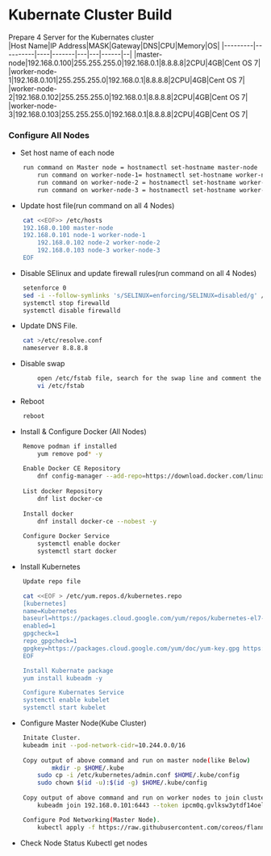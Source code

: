 # Kubernate Cluster Build

Prepare 4 Server for the Kubernates cluster  
|Host Name|IP Address|MASK|Gateway|DNS|CPU|Memory|OS|
|---------|----------|----|-------|---|---|------|--|
|master-node|192.168.0.100|255.255.255.0|192.168.0.1|8.8.8.8|2CPU|4GB|Cent OS 7|
|worker-node-1|192.168.0.101|255.255.255.0|192.168.0.1|8.8.8.8|2CPU|4GB|Cent OS 7|
|worker-node-2|192.168.0.102|255.255.255.0|192.168.0.1|8.8.8.8|2CPU|4GB|Cent OS 7|
|worker-node-3|192.168.0.103|255.255.255.0|192.168.0.1|8.8.8.8|2CPU|4GB|Cent OS 7|

### Configure All Nodes
* Set host name of each node
```sh
	run command on Master node = hostnamectl set-hostname master-node
    	run command on worker-node-1= hostnamectl set-hostname worker-node-1
    	run command on worker-node-2 = hostnamectl set-hostname worker-node-2
    	run command on worker-node-3 = hostnamectl set-hostname worker-node-3
```
* Update host file(run command on all 4 Nodes)
```sh
	cat <<EOF>> /etc/hosts
	192.168.0.100 master-node
	192.168.0.101 node-1 worker-node-1
    	192.168.0.102 node-2 worker-node-2
    	192.168.0.103 node-3 worker-node-3
	EOF
```
* Disable SElinux and update firewall rules(run command on all 4 Nodes)
```sh
	setenforce 0
	sed -i --follow-symlinks 's/SELINUX=enforcing/SELINUX=disabled/g' /etc/sysconfig/selinux
	systemctl stop firewalld
	systemctl disable firewalld
```
* Update DNS File.
```sh
	cat >/etc/resolve.conf
	nameserver 8.8.8.8
```
* Disable swap
```sh
		open /etc/fstab file, search for the swap line and comment the entire line by adding a # (hashtag) sign in front of the line
		vi /etc/fstab
```
* Reboot
```sh
	reboot
```
* Install & Configure Docker (All Nodes)
```sh
	Remove podman if installed
        yum remove pod* -y
    
	Enable Docker CE Repository
        dnf config-manager --add-repo=https://download.docker.com/linux/centos/docker-ce.repo
	
	List docker Repository
        dnf list docker-ce
    	
	Install docker
        dnf install docker-ce --nobest -y
    	
	Configure Docker Service
        systemctl enable docker
        systemctl start docker
```
* Install Kubernetes

```sh
	Update repo file

	cat <<EOF > /etc/yum.repos.d/kubernetes.repo
	[kubernetes]
	name=Kubernetes
	baseurl=https://packages.cloud.google.com/yum/repos/kubernetes-el7-x86_64
	enabled=1
	gpgcheck=1
	repo_gpgcheck=1
	gpgkey=https://packages.cloud.google.com/yum/doc/yum-key.gpg https://packages.cloud.google.com/yum/doc/rpm-package-key.gpg
	EOF

	Install Kubernate package 
	yum install kubeadm -y

	Configure Kubernates Service
	systemctl enable kubelet
	systemctl start kubelet
```
* Configure Master Node(Kube Cluster)
```sh
	Initate Cluster.
	kubeadm init --pod-network-cidr=10.244.0.0/16
        
	Copy output of above command and run on master node(like Below)
     		mkdir -p $HOME/.kube
		sudo cp -i /etc/kubernetes/admin.conf $HOME/.kube/config
		sudo chown $(id -u):$(id -g) $HOME/.kube/config
	
	Copy output of above command and run on worker nodes to join cluster((like Below)
		kubeadm join 192.168.0.101:6443 --token ipcm0q.gvlksw3ytdf14oel \ --discovery-token-ca-cert-hash sha256:7af12851ed2021a9432c722470c399078b41503c06ea37af9198d55b2d1b2878

	Configure Pod Networking(Master Node).
		kubectl apply -f https://raw.githubusercontent.com/coreos/flannel/master/Documentation/kube-flannel.yml
```
* Check Node Status 
	Kubectl get nodes